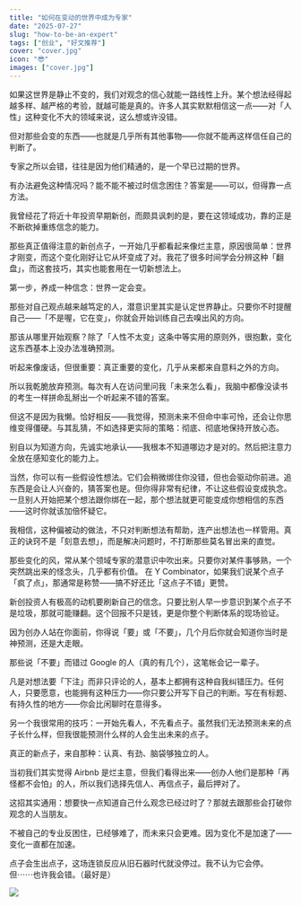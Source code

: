 ```yaml
---
title: "如何在变动的世界中成为专家"
date: "2025-07-27"
slug: "how-to-be-an-expert"
tags: ["创业", "好文推荐"]
cover: "cover.jpg"
icon: "😎"
images: ["cover.jpg"]
---
```

如果这世界是静止不变的，我们对观念的信心就能一路线性上升。某个想法经得起越多样、越严格的考验，就越可能是真的。许多人其实默默相信这一点——对「人性」这种变化不大的领域来说，这么想或许没错。



但对那些会变的东西——也就是几乎所有其他事物——你就不能再这样信任自己的判断了。



专家之所以会错，往往是因为他们精通的，是一个早已过期的世界。



有办法避免这种情况吗？能不能不被过时信念困住？答案是——可以，但得靠一点方法。



我曾经花了将近十年投资早期新创，而颇具讽刺的是，要在这领域成功，靠的正是不断砍掉重练信念的能力。



那些真正值得注意的新创点子，一开始几乎都看起来像烂主意，原因很简单：世界才刚变，而这个变化刚好让它从坏变成了对。我花了很多时间学会分辨这种「翻盘」，而这套技巧，其实也能套用在一切新想法上。



第一步，养成一种信念：世界一定会变。



那些对自己观点越来越笃定的人，潜意识里其实是认定世界静止。只要你不时提醒自己——「不是喔，它在变」，你就会开始训练自己去嗅出风的方向。



那该从哪里开始观察？除了「人性不太变」这条中等实用的原则外，很抱歉，变化这东西基本上没办法准确预测。



听起来像废话，但很重要：真正重要的变化，几乎从来都来自意料之外的方向。



所以我乾脆放弃预测。每次有人在访问里问我「未来怎么看」，我脑中都像没读书的考生一样拼命乱掰出一个听起来不错的答案。



但这不是因为我懒。恰好相反——我觉得，预测未来不但命中率可怜，还会让你思维变得僵硬。与其乱猜，不如选择更实际的策略：彻底、彻底地保持开放心态。



别自以为知道方向，先诚实地承认——我根本不知道哪边才是对的。然后把注意力全放在感知变化的能力上。



当然，你可以有一些假设性想法。它们会稍微绑住你没错，但也会驱动你前进。追东西是会让人兴奋的，猜答案也是。但你得非常有纪律，不让这些假设变成执念。
一旦别人开始把某个想法跟你绑在一起，那个想法就更可能变成你想相信的东西——这时你就该加倍怀疑它。



我相信，这种偏被动的做法，不只对判断想法有帮助，连产出想法也一样管用。真正的诀窍不是「刻意去想」，而是解决问题时，不打断那些莫名冒出来的直觉。



那些变化的风，常从某个领域专家的潜意识中吹出来。只要你对某件事够熟，一个突然跳出来的怪念头，几乎都有价值。
在 Y Combinator，如果我们说某个点子「疯了点」，那通常是称赞——搞不好还比「这点子不错」更赞。



新创投资人有极高的动机要刷新自己的信念。只要比别人早一步意识到某个点子不是垃圾，那就可能赚翻。这个回报不只是钱，更是你整个判断体系的现场验证。



因为创办人站在你面前，你得说「要」或「不要」，几个月后你就会知道你当时是神预测，还是大走眼。



那些说「不要」而错过 Google 的人（真的有几个），这笔帐会记一辈子。



凡是对想法要「下注」而非只评论的人，基本上都拥有这种自我纠错压力。任何人，只要愿意，也能拥有这种压力——你只要公开写下自己的判断。写在有标题、有持久性的地方——你会比闲聊时在意得多。



另一个我很常用的技巧：一开始先看人，不先看点子。虽然我们无法预测未来的点子长什么样，但我很能预测什么样的人会生出未来的点子。



真正的新点子，来自那种：认真、有劲、脑袋够独立的人。



当初我们其实觉得 Airbnb 是烂主意，但我们看得出来——创办人他们是那种「再怪都不会怕」的人，所以我们选择先信人、再信点子，最后押对了。



这招其实通用：想要快一点知道自己什么观念已经过时了？那就去跟那些会打破你观念的人当朋友。



不被自己的专业反困住，已经够难了，而未来只会更难。因为变化不是加速了——变化一直都在加速。



点子会生出点子，这场连锁反应从旧石器时代就没停过。我不认为它会停。
但⋯⋯也许我会错。（最好是）




![](https://prod-files-secure.s3.us-west-2.amazonaws.com/112d0858-5090-4d34-a606-b75eb8d65fd2/46476355-9cf3-4e99-9b7a-3531bc426380/1000202064.png?X-Amz-Algorithm=AWS4-HMAC-SHA256&X-Amz-Content-Sha256=UNSIGNED-PAYLOAD&X-Amz-Credential=ASIAZI2LB466TT42HTWY%2F20250921%2Fus-west-2%2Fs3%2Faws4_request&X-Amz-Date=20250921T033426Z&X-Amz-Expires=3600&X-Amz-Security-Token=IQoJb3JpZ2luX2VjEIP%2F%2F%2F%2F%2F%2F%2F%2F%2F%2FwEaCXVzLXdlc3QtMiJGMEQCIGlsZtUr8oTNNrxWu0NQJtqfCS0qUIzjsdCGGrptPCRrAiAKffnQ0U9sbVKUsz%2B73TSRixEeRPvINyJ6oOY%2F6d0yDSqIBAj8%2F%2F%2F%2F%2F%2F%2F%2F%2F%2F8BEAAaDDYzNzQyMzE4MzgwNSIMc5Z24Qiuole0VzFhKtwDtCCQYBCEpMrHS6uT9zrP9GjvRSSH6p6PewHiaEtF%2BoKhcXRUZ3dbMcPUX7St%2B58OeWGNEN81ZwBeUtvBhrDp6f9VqF%2F4L099RL7vGTTlFms7As2zZDHLO05G6rhwtH3rcYfqsjJfMWJrmwZvQMt3I2caPokMx7uDMUFW%2F8OqsuZiYqD1Mhvnelbino2f4Ac4alBbynPTRVvOYIfe0zV3%2F1WVZIhTy0TY3YOoqO4cFt%2FmtuKXbfJlKnTTaAIKqKjzP%2BlBr%2FBtiGuuYbyAsS2tUVKUYIAWD1TNyu2dT5EyrLhOA82xxEhYptq%2FZSGcLc7CIyMgoVb3lmfSIT0By5fJDeQOSoPUBQRStTUDO4T2U81YKSUi2VAZEVo9M60X3rDM0aOsBKU2e9%2FAFgJBFi4KOqH5fJmLKJcIBSzLQU%2F9ItaVg5yiqt5oYpbDVqTYGFGNiulSN4ycbWCAfZvMrO8lIwZlET2%2BfH5d7n567DRNT%2BmS0%2B25Csr6RFAe7tBQszwBymtQMK6eJ8%2FJhF0OK4ic0rlx7tPCwfbXNmD2NDpPMGGClROqwAfgdkcsh%2F1Xiv2btLxLgcyfop56j%2BSJsVmLE41knn60H17%2BpRT1AJ4Nc2YuI9SNesxyG1fcn84wm9u9xgY6pgGU2glLmaGbPdnSJYC%2FBwu04twDkVbN8Sc2ycZpLdC%2F8GO4qMJnb3uI8xiJLidy8e6ws9BdT3IIa1N85%2Fz9OlrTqF2GSG7pMjeFbqdUU%2FD2FeYQ3bH3Y0Gn2OyE08pQwwAUJf71F9Qg%2FIf9mgg5mlrELd6Ipa9aCu7DAA1zWegf1z%2BjxUME4IxJ%2FkhX%2FPqZaATbvWPI%2FK0cuz5ymPg98N3FuSc8X%2F2P&X-Amz-Signature=dcf21783e85d831ff10aa476d2d1ef91e4be36991b96b56025d72c2ec267c242&X-Amz-SignedHeaders=host&x-amz-checksum-mode=ENABLED&x-id=GetObject)

